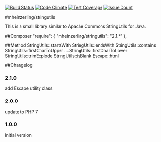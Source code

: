 [![Build Status](https://travis-ci.org/mheinzerling/php-stringutils.svg?branch=master)](https://travis-ci.org/mheinzerling/php-stringutils) [![Code Climate](https://codeclimate.com/github/mheinzerling/php-stringutils/badges/gpa.svg)](https://codeclimate.com/github/mheinzerling/php-stringutils) [![Test Coverage](https://codeclimate.com/github/mheinzerling/php-stringutils/badges/coverage.svg)](https://codeclimate.com/github/mheinzerling/php-stringutils/coverage) [![Issue Count](https://codeclimate.com/github/mheinzerling/php-stringutils/badges/issue_count.svg)](https://codeclimate.com/github/mheinzerling/php-stringutils) 

#mheinzerling/stringutils

This is a small library similar to Apache Commons StringUtils for Java. 

##Composer
    "require": {
        "mheinzerling/stringutils": "2.1.*"
    },
    
##Method
    StringUtils::startsWith
    StringUtils::endsWith
    StringUtils::contains
    StringUtils::firstCharToUpper
....StringUtils::firstCharToLower
    StringUtils::trimExplode
    StringUtils::isBlank
    Escape::html
    
##Changelog

### 2.1.0
add Escape utility class

### 2.0.0
update to PHP 7

### 1.0.0
initial version 